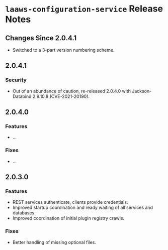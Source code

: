 # `laaws-configuration-service` Release Notes

## Changes Since 2.0.4.1

*   Switched to a 3-part version numbering scheme.

## 2.0.4.1

### Security

*   Out of an abundance of caution, re-released 2.0.4.0 with Jackson-Databind 2.9.10.8 (CVE-2021-20190).

## 2.0.4.0

### Features

*   ...

### Fixes

*   ...

## 2.0.3.0

### Features

*   REST services authenticate, clients provide credentials.
*   Improved startup coordination and ready waiting of all services and databases.
*   Improved coordination of initial plugin registry crawls.

### Fixes

*   Better handling of missing optional files.
